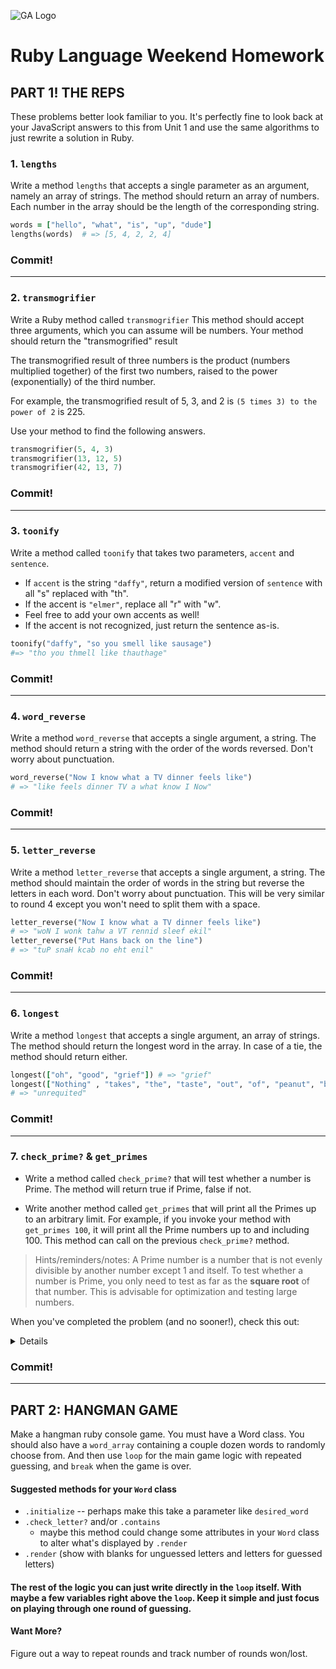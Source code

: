 ![GA Logo](https://camo.githubusercontent.com/6ce15b81c1f06d716d753a61f5db22375fa684da/68747470733a2f2f67612d646173682e73332e616d617a6f6e6177732e636f6d2f70726f64756374696f6e2f6173736574732f6c6f676f2d39663838616536633963333837313639306533333238306663663535376633332e706e67)

# Ruby Language Weekend Homework

## PART 1! THE REPS

These problems better look familiar to you.  It's perfectly fine to look back at your JavaScript answers to this from Unit 1 and use the same algorithms to just rewrite a solution in Ruby.  

### 1. `lengths`

Write a method `lengths` that accepts a single parameter as an argument, namely an array of strings. The method should return an array of numbers. Each number in the array should be the length of the corresponding string.

```ruby
words = ["hello", "what", "is", "up", "dude"]
lengths(words)  # => [5, 4, 2, 2, 4]
```

### Commit!

---

### 2. `transmogrifier`

Write a Ruby method called `transmogrifier`
This method should accept three arguments, which you can assume will be numbers.
Your method should return the "transmogrified" result

The transmogrified result of three numbers is the product (numbers multiplied together) of the first two numbers, raised to the power (exponentially) of the third number.

For example, the transmogrified result of 5, 3, and 2 is `(5 times 3) to the power of 2` is 225.

Use your method to find the following answers.


```ruby
transmogrifier(5, 4, 3)
transmogrifier(13, 12, 5)
transmogrifier(42, 13, 7)
```

### Commit!

---

### 3. `toonify`

Write a method called `toonify` that takes two parameters, `accent` and `sentence`.
- If `accent` is the string `"daffy"`, return a modified version of `sentence` with all "s" replaced with "th".
- If the accent is `"elmer"`, replace all "r" with "w".
- Feel free to add your own accents as well!
- If the accent is not recognized, just return the sentence as-is.


```ruby
toonify("daffy", "so you smell like sausage")
#=> "tho you thmell like thauthage"
```

### Commit!

---

### 4. `word_reverse`

Write a method `word_reverse` that accepts a single argument, a string. The method should return a string with the order of the words reversed. Don't worry
about punctuation.

```ruby
word_reverse("Now I know what a TV dinner feels like")
# => "like feels dinner TV a what know I Now"
```

### Commit!

---

### 5. `letter_reverse`

Write a method `letter_reverse` that accepts a single argument, a string. The method should maintain the order of words in the string but reverse the letters in each word. Don't worry about punctuation. This will be very similar to round 4 except you won't need to split them with a space.

```ruby
letter_reverse("Now I know what a TV dinner feels like")
# => "woN I wonk tahw a VT rennid sleef ekil"
letter_reverse("Put Hans back on the line")
# => "tuP snaH kcab no eht enil"
```

### Commit!

---

### 6. `longest`

Write a method `longest` that accepts a single argument, an array of strings. The method should return the longest word in the array. In case of a tie, the method should return either.

```ruby
longest(["oh", "good", "grief"]) # => "grief"
longest(["Nothing" , "takes", "the", "taste", "out", "of", "peanut", "butter", "quite", "like", "unrequited", "love"])
# => "unrequited"
```

### Commit!

---

### 7. `check_prime?` & `get_primes` 

* Write a method called `check_prime?` that will test whether a number is Prime. The method will return true if Prime, false if not.

* Write another method called `get_primes` that will print all the Primes up to an arbitrary limit. For example, if you invoke your method with `get_primes 100`, it will print all the Prime numbers up to and including 100. This method can call on the previous `check_prime?` method.

> Hints/reminders/notes: A Prime number is a number that is not evenly divisible by another number except 1 and itself. To test whether a number is Prime, you only need to test as far as the **square root** of that number. This is advisable for optimization and testing large numbers.


When you've completed the problem (and no sooner!), check this out:
<details>
Check out [Ruby's `Prime` class](http://ruby-doc.org/stdlib-2.4.1/libdoc/prime/rdoc/Prime.html)
</details>

### Commit!


---

## PART 2: HANGMAN GAME

Make a hangman ruby console game.  You must have a Word class.  You should also have a `word_array` containing a couple dozen words to randomly choose from.  And then use `loop` for the main game logic with repeated guessing, and `break` when the game is over.  

#### Suggested methods for your `Word` class

* `.initialize` -- perhaps make this take a parameter like `desired_word`
* `.check_letter?` and/or `.contains`
  * maybe this method could change some attributes in your `Word` class to alter what's displayed by `.render`
* `.render` (show with blanks for unguessed letters and letters for guessed letters)

#### The rest of the logic you can just write directly in the `loop` itself. With maybe a few variables right above the `loop`.  Keep it simple and just focus on playing through one round of guessing.

#### Want More?

Figure out a way to repeat rounds and track number of rounds won/lost. 

